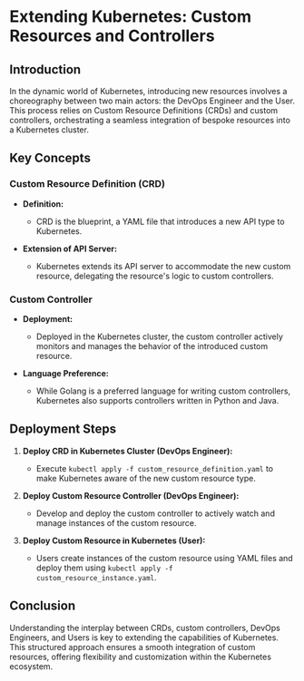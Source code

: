 # Extending Kubernetes: Custom Resources and Controllers

## Introduction

In the dynamic world of Kubernetes, introducing new resources involves a choreography between two main actors: the DevOps Engineer and the User. This process relies on Custom Resource Definitions (CRDs) and custom controllers, orchestrating a seamless integration of bespoke resources into a Kubernetes cluster.

## Key Concepts

### Custom Resource Definition (CRD)

- **Definition:**
  - CRD is the blueprint, a YAML file that introduces a new API type to Kubernetes.

- **Extension of API Server:**
  - Kubernetes extends its API server to accommodate the new custom resource, delegating the resource's logic to custom controllers.

### Custom Controller

- **Deployment:**
  - Deployed in the Kubernetes cluster, the custom controller actively monitors and manages the behavior of the introduced custom resource.

- **Language Preference:**
  - While Golang is a preferred language for writing custom controllers, Kubernetes also supports controllers written in Python and Java.

## Deployment Steps

1. **Deploy CRD in Kubernetes Cluster (DevOps Engineer):**
   - Execute `kubectl apply -f custom_resource_definition.yaml` to make Kubernetes aware of the new custom resource type.

2. **Deploy Custom Resource Controller (DevOps Engineer):**
   - Develop and deploy the custom controller to actively watch and manage instances of the custom resource.

3. **Deploy Custom Resource in Kubernetes (User):**
   - Users create instances of the custom resource using YAML files and deploy them using `kubectl apply -f custom_resource_instance.yaml`.

## Conclusion

Understanding the interplay between CRDs, custom controllers, DevOps Engineers, and Users is key to extending the capabilities of Kubernetes. This structured approach ensures a smooth integration of custom resources, offering flexibility and customization within the Kubernetes ecosystem.
